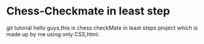 # Chess-Checkmate in least step
git tutorial
hello guys,this is chess checkMate in least steps project which is made up by me using only CSS,html.
